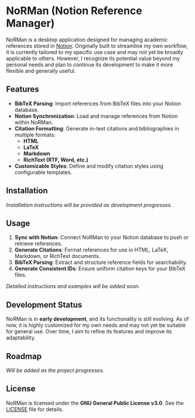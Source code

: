 # NoRMan (Notion Reference Manager)

NoRMan is a desktop application designed for managing academic references stored in [Notion](https://www.notion.so/). Originally built to streamline my own workflow, it is currently tailored to my specific use case and may not yet be broadly applicable to others. However, I recognize its potential value beyond my personal needs and plan to continue its development to make it more flexible and generally useful.

## Features

- **BibTeX Parsing**: Import references from BibTeX files into your Notion database.
- **Notion Synchronization**: Load and manage references from Notion within NoRMan.
- **Citation Formatting**: Generate in-text citations and bibliographies in multiple formats:
  - **HTML**
  - **LaTeX**
  - **Markdown**
  - **RichText (RTF, Word, etc.)**
- **Customizable Styles**: Define and modify citation styles using configurable templates.

## Installation

*Installation instructions will be provided as development progresses.*

## Usage

1. **Sync with Notion**: Connect NoRMan to your Notion database to push or retrieve references.
2. **Generate Citations**: Format references for use in HTML, LaTeX, Markdown, or RichText documents.
3. **BibTeX Parsing**: Extract and structure reference fields for searchability.
4. **Generate Consistent IDs**: Ensure uniform citation keys for your BibTeX files.

*Detailed instructions and examples will be added soon.*

## Development Status

NoRMan is in **early development**, and its functionality is still evolving. As of now, it is highly customized for my own needs and may not yet be suitable for general use. Over time, I aim to refine its features and improve its adaptability.

<!-- ## Contributing

Contributions are welcome! If you have suggestions for features or improvements, feel free to open issues or submit pull requests.
-->

## Roadmap

*Will be added as the project progresses.*

## License

NoRMan is licensed under the **GNU General Public License v3.0**. See the [LICENSE](LICENSE) file for details.

